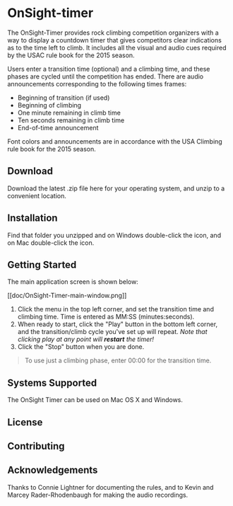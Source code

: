 OnSight-timer
=============

The OnSight-Timer provides rock climbing competition organizers with a way
to display a countdown timer that gives competitors clear indications as to
the time left to climb. It includes all the visual and audio cues
required by the USAC rule book for the 2015 season.

Users enter a transition time (optional) and a climbing time,
and these phases are cycled until the competition has ended. There are audio
announcements corresponding to the following times frames:

- Beginning of transition (if used)
- Beginning of climbing
- One minute remaining in climb time
- Ten seconds remaining in climb time
- End-of-time announcement

Font colors and announcements are in accordance with the USA Climbing rule book
for the 2015 season.

Download
--------

Download the latest .zip file here for your operating system, and unzip to a convenient location.  

Installation
------------

Find that folder you unzipped and on Windows double-click the <whatever> icon, and on Mac double-click the <whatever> icon.

Getting Started
---------------

The main application screen is shown below:

[[doc/OnSight-Timer-main-window.png]]

1. Click the menu in the top left corner, and set the transition time and climbing time. Time is entered as MM:SS (minutes:seconds).
2. When ready to start, click the "Play" button in the bottom left corner, and the transition/climb cycle you've set up will repeat. _Note that clicking play at any point will **restart** the timer!_
3. Click the "Stop" button when you are done.

> To use just a climbing phase, enter 00:00 for the transition time.



Systems Supported
-----------------

The OnSight Timer can be used on Mac OS X and Windows.

License
-------

Contributing
------------

Acknowledgements
----------------

Thanks to Connie Lightner for documenting the rules, and to Kevin and Marcey Rader-Rhodenbaugh for making the audio recordings.
